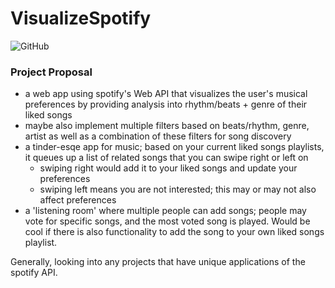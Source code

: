 # VisualizeSpotify
![GitHub](https://img.shields.io/github/license/jiyoonee/COMS4995?style=for-the-badge)

### Project Proposal 

- a web app using spotify's Web API that visualizes the user's musical preferences by providing analysis into rhythm/beats + genre of their liked songs
- maybe also implement multiple filters based on beats/rhythm, genre, artist as well as a combination of these filters for song discovery
- a tinder-esqe app for music; based on your current liked songs playlists, it queues up a list of related songs that you can swipe right or left on 
	- swiping right would add it to your liked songs and update your preferences 
	- swiping left means you are not interested; this may or may not also affect preferences 
- a 'listening room' where multiple people can add songs; people may vote for specific songs, and the most voted song is played. Would be cool if there is also functionality to add the song to your own liked songs playlist. 


Generally, looking into any projects that have unique applications of the spotify API.
